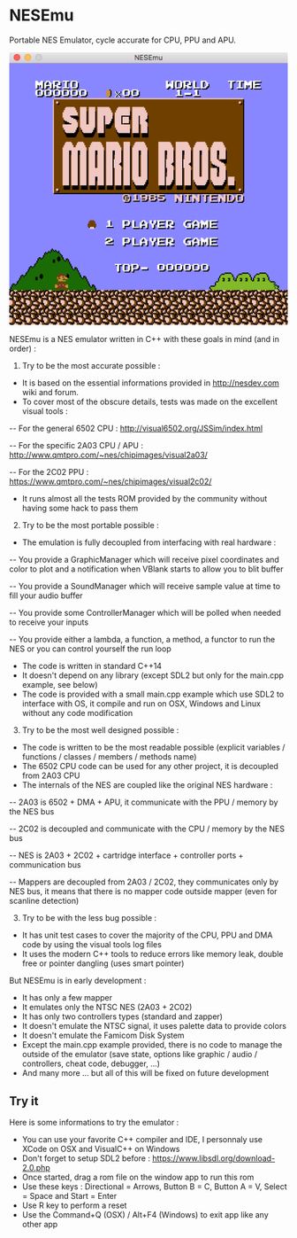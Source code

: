 # NESEmu
Portable NES Emulator, cycle accurate for CPU, PPU and APU.

![](NESEmu.png)

NESEmu is a NES emulator written in C++ with these goals in mind (and in order) :

1) Try to be the most accurate possible :

- It is based on the essential informations provided in http://nesdev.com wiki and forum.
- To cover most of the obscure details, tests was made on the excellent visual tools :

-- For the general 6502 CPU : http://visual6502.org/JSSim/index.html

-- For the specific 2A03 CPU / APU : http://www.qmtpro.com/~nes/chipimages/visual2a03/

-- For the 2C02 PPU : https://www.qmtpro.com/~nes/chipimages/visual2c02/
- It runs almost all the tests ROM provided by the community without having some hack to pass them

2) Try to be the most portable possible :

- The emulation is fully decoupled from interfacing with real hardware :

-- You provide a GraphicManager which will receive pixel coordinates and color to plot and a notification when VBlank starts to allow you to blit buffer

-- You provide a SoundManager which will receive sample value at time to fill your audio buffer

-- You provide some ControllerManager which will be polled when needed to receive your inputs

-- You provide either a lambda, a function, a method, a functor to run the NES or you can control yourself the run loop
- The code is written in standard C++14
- It doesn't depend on any library (except SDL2 but only for the main.cpp example, see below)
- The code is provided with a small main.cpp example which use SDL2 to interface with OS, it compile and run on OSX, Windows and Linux without any code modification

3) Try to be the most well designed possible :
- The code is written to be the most readable possible (explicit variables / functions / classes / members / methods name)
- The 6502 CPU code can be used for any other project, it is decoupled from 2A03 CPU
- The internals of the NES are coupled like the original NES hardware :

-- 2A03 is 6502 + DMA + APU, it communicate with the PPU / memory by the NES bus

-- 2C02 is decoupled and communicate with the CPU / memory by the NES bus

-- NES is 2A03 + 2C02 + cartridge interface + controller ports + communication bus

-- Mappers are decoupled from 2A03 / 2C02, they communicates only by NES bus, it means that there is no mapper code outside mapper (even for scanline detection)

3) Try to be with the less bug possible :

- It has unit test cases to cover the majority of the CPU, PPU and DMA code by using the visual tools log files
- It uses the modern C++ tools to reduce errors like memory leak, double free or pointer dangling (uses smart pointer)


But NESEmu is in early development :

- It has only a few mapper
- It emulates only the NTSC NES (2A03 + 2C02)
- It has only two controllers types (standard and zapper)
- It doesn't emulate the NTSC signal, it uses palette data to provide colors
- It doesn't emulate the Famicom Disk System
- Except the main.cpp example provided, there is no code to manage the outside of the emulator (save state, options like graphic / audio / controllers, cheat code, debugger, ...)
- And many more ... but all of this will be fixed on future development

## Try it

Here is some informations to try the emulator :

- You can use your favorite C++ compiler and IDE, I personnaly use XCode on OSX and VisualC++ on Windows
- Don't forget to setup SDL2 before : https://www.libsdl.org/download-2.0.php
- Once started, drag a rom file on the window app to run this rom
- Use these keys : Directional = Arrows, Button B = C, Button A = V, Select = Space and Start = Enter
- Use R key to perform a reset
- Use the Command+Q (OSX) / Alt+F4 (Windows) to exit app like any other app
